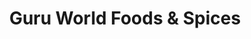 ---
title: "Guru World Foods & Spices"
url: /brighton/guru-world-foods-und-spices/
shop: Gewürze
---